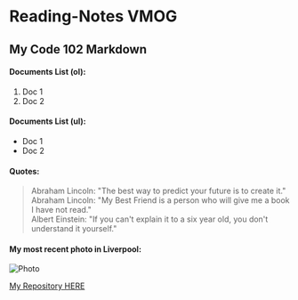 # Reading-Notes VMOG
## My Code 102 Markdown

#### Documents List (ol):
1. Doc 1
2. Doc 2

#### Documents List (ul):
* Doc 1
* Doc 2

#### Quotes:
> Abraham Lincoln: "The best way to predict your future is to create it."  
> Abraham Lincoln: "My Best Friend is a person who will give me a book I have not read."  
> Albert Einstein: "If you can't explain it to a six year old, you don't understand it yourself."

#### My most recent photo in Liverpool:
![Photo](https://res.cloudinary.com/vmog/image/upload/v1675703840/photos/cjmfib5jvtq3qo8x6vne.jpg)

[My Repository HERE](https://github.com/VMO2020/Reading-notes/)
